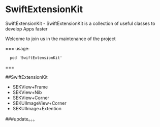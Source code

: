 # SwiftExtensionKit
SwiftExtensionKit - SwiftExtensionKit is a collection of useful classes to develop Apps faster

Welcome to join us in the maintenance of the project

===
usage:
```
  pod 'SwiftExtensionKit'
```

===

##SwiftExtensionKit
- SEKView+Frame
- SEKView+Nib
- SEKView+Corner
- SEKUIImageView+Corner
- SEKUIImage+Extention

###update。。。
